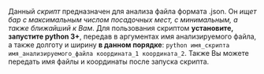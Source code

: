 Данный *скрипт* предназначен для анализа файла формата .json. Он *ищет бар с максимальным числом посадочных мест, с минимальным,
а также ближайший к Вам*. Для пользования скриптом **установите, запустите python 3+**, передав в аргументах имя анализируемого
файла, а также долготу и ширину **в данном порядке**:
`python имя_скрипта имя_анализируемого_файла координата_1 координата_2`.
Также Вы можете передать имя файлы и координаты после запуска скрипта.
